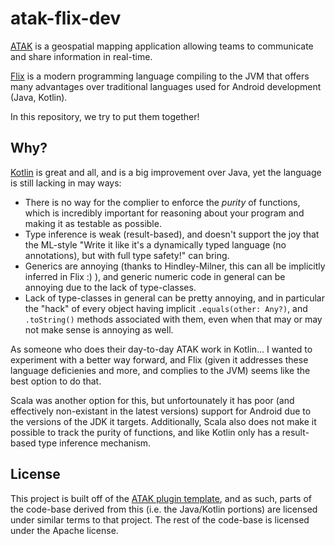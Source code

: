 # atak-flix-dev

[ATAK](https://github.com/deptofdefense/AndroidTacticalAssaultKit-CIV) is a geospatial mapping application allowing teams to communicate and share information in real-time.

[Flix](https://flix.dev/) is a modern programming language compiling to the JVM that offers many advantages over traditional languages used for Android development (Java, Kotlin).

In this repository, we try to put them together!

## Why?

[Kotlin](https://kotlinlang.org/) is great and all, and is a big improvement over Java, yet the language is still lacking in may ways: 

  * There is no way for the complier to enforce the _purity_ of functions, which is incredibly important for reasoning about your program and making it as testable as possible. 
  * Type inference is weak (result-based), and doesn't support the joy that the ML-style "Write it like it's a dynamically typed language (no annotations), but with full type safety!" can bring. 
  * Generics are annoying (thanks to Hindley-Milner, this can all be implicitly inferred in Flix :) ), and generic numeric code in general can be annoying due to the lack of type-classes. 
  * Lack of type-classes in general can be pretty annoying, and in particular the "hack" of every object having implicit `.equals(other: Any?)`, and `.toString()` methods associated with them, even when that may or may not make sense is annoying as well.

As someone who does their day-to-day ATAK work in Kotlin... I wanted to experiment with a better way forward, and Flix (given it addresses these language deficienies and more, and complies to the JVM) seems like the best option to do that.

Scala was another option for this, but unfortounately it has poor (and effectively non-existant in the latest versions) support for Android due to the versions of the JDK it targets. Additionally, Scala also does not make it possible to track the purity of functions, and like Kotlin only has a result-based type inference mechanism. 

## License

This project is built off of the [ATAK plugin template](https://github.com/deptofdefense/AndroidTacticalAssaultKit-CIV/tree/master/plugin-examples/plugintemplate), and as such, parts of the code-base derived from this (i.e. the Java/Kotlin portions) are licensed under similar terms to that project. The rest of the code-base is licensed under the Apache license.

